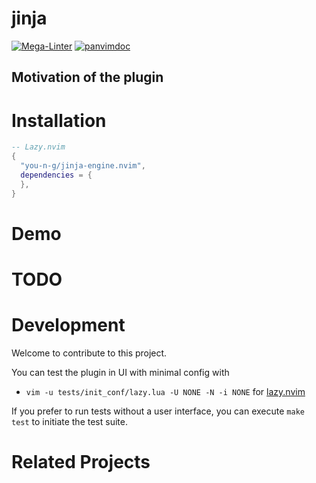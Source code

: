 
# jinja
[![Mega-Linter](https://github.com/you-n-g/jinja-engine.nvim/actions/workflows/linter.yml/badge.svg)](https://github.com/marketplace/actions/mega-linter)
[![panvimdoc](https://github.com/you-n-g/jinja-engine.nvim/actions/workflows/panvimdoc.yml/badge.svg)](https://github.com/kdheepak/panvimdoc)


## Motivation of the plugin

# Installation
```lua
-- Lazy.nvim
{
  "you-n-g/jinja-engine.nvim",
  dependencies = {
  },
}
```

# Demo

# TODO

# Development

Welcome to contribute to this project.

You can test the plugin in UI with minimal config with
- `vim -u tests/init_conf/lazy.lua -U NONE -N -i NONE` for [lazy.nvim](https://github.com/folke/lazy.nvim)

If you prefer to run tests without a user interface, you can execute `make test` to initiate the test suite.

# Related Projects
